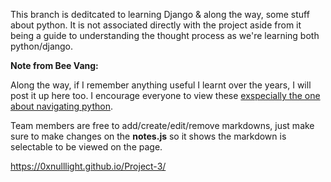 This branch is deditcated to learning Django & along the way, some stuff about python.
It is not associated directly with the project aside from it being a guide to understanding the thought process as we're learning both python/django.

**Note from Bee Vang:**

Along the way, if I remember anything useful I learnt over the years, I will post it up here too.
I encourage everyone to view these [exspecially the one about navigating python](https://github.com/0xNullLight/Project-3/blob/Learning-Django/markdown/Navigating_Python_&_Jupyter_Lab_Extension:The_Essential_Functions_You_Won%27t_Find_in_Textbooks.md).

Team members are free to add/create/edit/remove markdowns, just make sure to make changes on the **notes.js** so it shows the markdown is selectable to be viewed on the page.

https://0xnulllight.github.io/Project-3/
